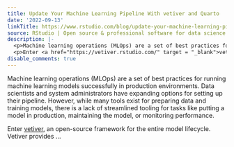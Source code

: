 ```yaml
---
title: Update Your Machine Learning Pipeline With vetiver and Quarto
date: '2022-09-13'
linkTitle: https://www.rstudio.com/blog/update-your-machine-learning-pipeline-with-vetiver-and-quarto/
source: RStudio | Open source & professional software for data science teams on RStudio
description: |-
  <p>Machine learning operations (MLOps) are a set of best practices for running machine learning models successfully in production environments. Data scientists and system administrators have expanding options for setting up their pipeline. However, while many tools exist for preparing data and training models, there is a lack of streamlined tooling for tasks like putting a model in production, maintaining the model, or monitoring performance.</p>
  <p>Enter <a href="https://vetiver.rstudio.com/" target = "_blank">vetiver</a>, an open-source framework for the entire model lifecycle. Vetiver provides  ...
disable_comments: true
---
```

<p>Machine learning operations (MLOps) are a set of best practices for running machine learning models successfully in production environments. Data scientists and system administrators have expanding options for setting up their pipeline. However, while many tools exist for preparing data and training models, there is a lack of streamlined tooling for tasks like putting a model in production, maintaining the model, or monitoring performance.</p>
<p>Enter <a href="https://vetiver.rstudio.com/" target = "_blank">vetiver</a>, an open-source framework for the entire model lifecycle. Vetiver provides  ...